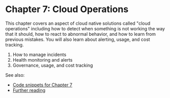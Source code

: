 # Chapter 7: Cloud Operations
This chapter covers an aspect of cloud native solutions called "cloud operations" 
including how to detect when something is not working the way that it should, 
how to react to abnormal behavior, and how to learn from previous mistakes. 
You will also learn about alerting, usage, and cost tracking.

1. How to manage incidents
1. Health monitoring and alerts
1. Governance, usage, and cost tracking


See also:

* [Code snippets for Chapter 7](https://github.com/mhausenblas/o11y-in-action.cloud/tree/main/code/ch07)
* [Further reading](../further-reading)

